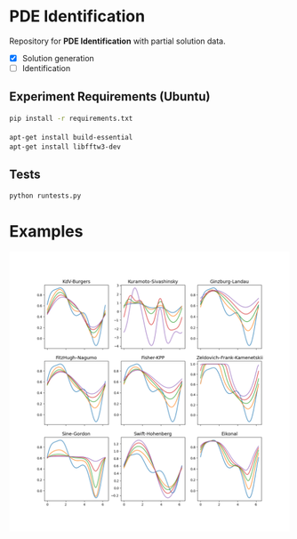 # PDE Identification

Repository for **PDE Identification** with partial solution data.

- [x] Solution generation
- [ ] Identification

## Experiment Requirements (Ubuntu)
```bash
pip install -r requirements.txt

apt-get install build-essential
apt-get install libfftw3-dev
```

## Tests
```bash
python runtests.py
```

# Examples

![Example Solutions](docs/example.png)

